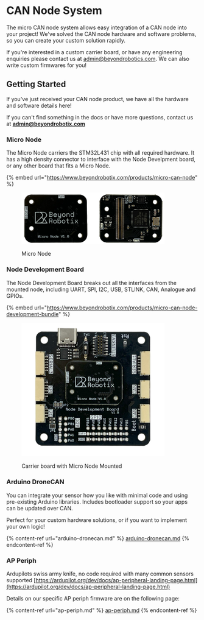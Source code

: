 # CAN Node System

The micro CAN node system allows easy integration of a CAN node into your project! We've solved the CAN node hardware and software problems, so you can create your custom solution rapidly.

If you're interested in a custom carrier board, or have any engineering enquiries please contact us at admin@beyondrobotics.com. We can also write custom firmwares for you!

## Getting Started

If you've just received your CAN node product, we have all the hardware and software details here!

If you can't find something in the docs or have more questions, contact us at **admin@beyondrobotix.com**

### Micro Node

The Micro Node carriers the STM32L431 chip with all required hardware. It has a high density connector to interface with the Node Develpment board, or any other board that fits a Micro Node.

{% embed url="https://www.beyondrobotix.com/products/micro-can-node" %}

<figure><img src="../.gitbook/assets/Front and Back.png" alt="" width="375"><figcaption><p>Micro Node </p></figcaption></figure>

### Node Development Board

The Node Development Board breaks out all the interfaces from the mounted node, including UART, SPI, I2C, USB, STLINK, CAN, Analogue and GPIOs.

{% embed url="https://www.beyondrobotix.com/products/micro-can-node-development-bundle" %}

<figure><img src="../.gitbook/assets/FIXED_.png" alt="" width="375"><figcaption><p>Carrier board with Micro Node Mounted</p></figcaption></figure>

### Arduino DroneCAN

You can integrate your sensor how you like with minimal code and using pre-existing Arduino libraries. Includes bootloader support so your apps can be updated over CAN.

Perfect for your custom hardware solutions, or if you want to implement your own logic!

{% content-ref url="arduino-dronecan.md" %}
[arduino-dronecan.md](arduino-dronecan.md)
{% endcontent-ref %}



### AP Periph

Ardupilots swiss army knife, no code required with many common sensors supported [https://ardupilot.org/dev/docs/ap-peripheral-landing-page.html](https://ardupilot.org/dev/docs/ap-peripheral-landing-page.html)

Details on our specific AP periph firmware are on the following page:

{% content-ref url="ap-periph.md" %}
[ap-periph.md](ap-periph.md)
{% endcontent-ref %}
